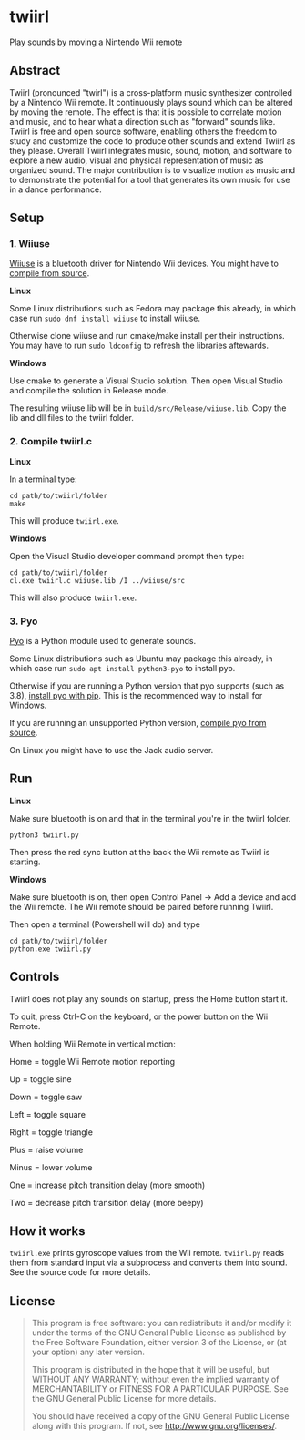 # twiirl
Play sounds by moving a Nintendo Wii remote

## Abstract

Twiirl (pronounced "twirl") is a cross-platform music synthesizer controlled by a Nintendo Wii remote. It continuously plays sound which can be altered by moving the remote. The effect is that it is possible to correlate motion and music, and to hear what a direction such as "forward" sounds like. Twiirl is free and open source software, enabling others the freedom to study and customize the code to produce other sounds and extend Twiirl as they please. Overall Twiirl integrates music, sound, motion, and software to explore a new audio, visual and physical representation of music as organized sound. The major contribution is to visualize motion as music and to demonstrate the potential for a tool that generates its own music for use in a dance performance.

## Setup

### 1. Wiiuse

[Wiiuse](https://github.com/wiiuse/wiiuse) is a bluetooth driver for Nintendo Wii devices. You might have to [compile from source](https://github.com/wiiuse/wiiuse#platforms-and-dependencies).

**Linux**

Some Linux distributions such as Fedora may package this already, in which case run `sudo dnf install wiiuse` to install wiiuse.

Otherwise clone wiiuse and run cmake/make install per their instructions. You may have to run `sudo ldconfig` to refresh the libraries aftewards.

**Windows**

Use cmake to generate a Visual Studio solution. Then open Visual Studio and compile the solution in Release mode.

The resulting wiiuse.lib will be in `build/src/Release/wiiuse.lib`. Copy the lib and dll files to the twiirl folder.

### 2. Compile twiirl.c

**Linux**

In a terminal type:

```
cd path/to/twiirl/folder
make
```

This will produce `twiirl.exe`.

**Windows**

Open the Visual Studio developer command prompt then type:

```
cd path/to/twiirl/folder
cl.exe twiirl.c wiiuse.lib /I ../wiiuse/src
```

This will also produce `twiirl.exe`.

### 3. Pyo

[Pyo](https://github.com/belangeo/pyo) is a Python module used to generate sounds.

Some Linux distributions such as Ubuntu may package this already, in which case run `sudo apt install python3-pyo` to install pyo.

Otherwise if you are running a Python version that pyo supports (such as 3.8), [install pyo with pip](http://ajaxsoundstudio.com/pyodoc/download.html). This is the recommended way to install for Windows.

If you are running an unsupported Python version, [compile pyo from source](http://ajaxsoundstudio.com/pyodoc/compiling.html).

On Linux you might have to use the Jack audio server.

## Run

**Linux**

Make sure bluetooth is on and that in the terminal you're in the twiirl folder.

```
python3 twiirl.py
```

Then press the red sync button at the back the Wii remote as Twiirl is starting.

**Windows**

Make sure bluetooth is on, then open Control Panel -> Add a device and add the Wii remote. The Wii remote should be paired before running Twiirl.

Then open a terminal (Powershell will do) and type

```
cd path/to/twiirl/folder
python.exe twiirl.py
```

## Controls

Twiirl does not play any sounds on startup, press the Home button start it.

To quit, press Ctrl-C on the keyboard, or the power button on the Wii Remote.

When holding Wii Remote in vertical motion:

Home = toggle Wii Remote motion reporting

Up = toggle sine

Down = toggle saw

Left = toggle square

Right = toggle triangle

Plus = raise volume

Minus = lower volume

One = increase pitch transition delay (more smooth)

Two = decrease pitch transition delay (more beepy)

## How it works

`twiirl.exe` prints gyroscope values from the Wii remote. `twiirl.py` reads them from standard input via a subprocess and converts them into sound. See the source code for more details.

## License

> This program is free software: you can redistribute it and/or modify
> it under the terms of the GNU General Public License as published by
> the Free Software Foundation, either version 3 of the License, or
> (at your option) any later version.
>
> This program is distributed in the hope that it will be useful,
> but WITHOUT ANY WARRANTY; without even the implied warranty of
> MERCHANTABILITY or FITNESS FOR A PARTICULAR PURPOSE.  See the
> GNU General Public License for more details.
>
> You should have received a copy of the GNU General Public License
> along with this program.  If not, see <http://www.gnu.org/licenses/>.
